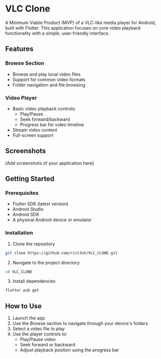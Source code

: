 # VLC Clone

A Minimum Viable Product (MVP) of a VLC-like media player for Android, built with Flutter. This application focuses on core video playback functionality with a simple, user-friendly interface.

## Features

### Browse Section
- Browse and play local video files
- Support for common video formats
- Folder navigation and file browsing

### Video Player
- Basic video playback controls:
  - Play/Pause
  - Seek forward/backward
  - Progress bar for video timeline
- Stream video content
- Full-screen support

## Screenshots

[Add screenshots of your application here]

## Getting Started

### Prerequisites

- Flutter SDK (latest version)
- Android Studio
- Android SDK
- A physical Android device or emulator

### Installation

1. Clone the repository
```bash
git clone https://github.com/riit3sh/VLC_CLONE.git
```

2. Navigate to the project directory
```bash
cd VLC_CLONE
```

3. Install dependencies
```bash
flutter pub get
```

## How to Use

1. Launch the app
2. Use the Browse section to navigate through your device's folders
3. Select a video file to play
4. Use the player controls to:
   - Play/Pause video
   - Seek forward or backward
   - Adjust playback position using the progress bar



